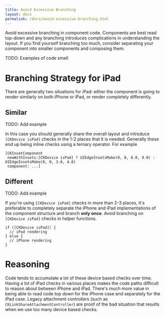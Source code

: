 ```yaml
---
title: Avoid Excessive Branching 
layout: docs
permalink: /docs/avoid-excessive-branching.html
---
```


Avoid excessive branching in component code. Components are best read top-down and any branching introduces complications in understanding the layout. If you find yourself branching too much, consider separating your component into smaller components and composing them. 

TODO: Examples of code smell

# Branching Strategy for iPad 

There are generally two situations for iPad: either the component is going to render similarly on both iPhone or iPad, or render completely differently.

## Similar 

TODO: Add example

In this case you should generally share the overall layout and introduce `[CKDevice isPad]` checks in the 1-2 places that it is needed. Generally these end up being inline checks using a ternary operator. For example

```objc++
[CKInsetComponent
 newWithInsets:[CKDevice isPad] ? UIEdgeInsetsMake(0, 0, 8.0, 9.0) : UIEdgeInsetsMake(0, 0, 3.0, 4.0)
 component: ...]
```

## Different 

TODO: Add example

If you're using `[CKDevice isPad]` checks in more than 2-3 places, it's preferable to completely separate the iPhone and iPad implementations of the component structure and branch **only once**. Avoid branching on `[CKDevice isPad]` checks in helper functions.

```objc++
if ([CKDevice isPad]) {
  // iPad rendering
} else {
  // iPhone rendering
}
```

# Reasoning 

Code tends to accumulate a lot of these device based checks over time. Having a lot of iPad checks in various places makes the code paths difficult to reason about between iPhone and iPad. There's much more value in being able to read code top down for the iPhone case and separately for the iPad case. Legacy attachment controllers (such as `CKLinkShareAttachmentController`) are proof of the bad situation that results when we use too many device based checks.
